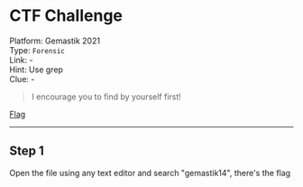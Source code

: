 # CTF Challenge

Platform: Gemastik 2021 </br>
Type: `Forensic` </br>
Link: - </br>
Hint: Use grep </br>
Clue: - </br>

> I encourage you to find by yourself first! </br>

[Flag](./passphrase.txt) </br>

---

## Step 1
Open the file using any text editor and search "gemastik14", there's the flag </br>
